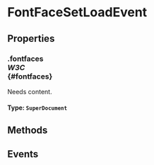 # FontFaceSetLoadEvent

## Properties

### .fontfaces <div class="specs"><i>W3C</i></div> {#fontfaces}

Needs content.

#### **Type**: `SuperDocument`

## Methods

## Events
